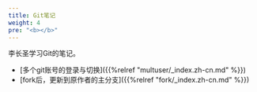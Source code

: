 ```yaml
---
title: Git笔记
weight: 4
pre: "<b></b>"
---
```


李长圣学习Git的笔记。

* [多个git账号的登录与切换]({{%relref "multuser/_index.zh-cn.md" %}})
* [fork后，更新到原作者的主分支]({{%relref "fork/_index.zh-cn.md" %}})
